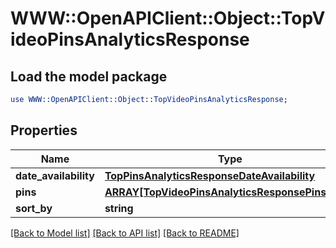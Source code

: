 # WWW::OpenAPIClient::Object::TopVideoPinsAnalyticsResponse

## Load the model package
```perl
use WWW::OpenAPIClient::Object::TopVideoPinsAnalyticsResponse;
```

## Properties
Name | Type | Description | Notes
------------ | ------------- | ------------- | -------------
**date_availability** | [**TopPinsAnalyticsResponseDateAvailability**](TopPinsAnalyticsResponseDateAvailability.md) |  | [optional] 
**pins** | [**ARRAY[TopVideoPinsAnalyticsResponsePinsInner]**](TopVideoPinsAnalyticsResponsePinsInner.md) |  | [optional] 
**sort_by** | **string** |  | [optional] 

[[Back to Model list]](../README.md#documentation-for-models) [[Back to API list]](../README.md#documentation-for-api-endpoints) [[Back to README]](../README.md)


